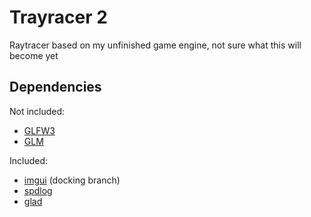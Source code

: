 # Trayracer 2
Raytracer based on my unfinished game engine, not sure what this will become yet

## Dependencies
Not included:
- [GLFW3](https://www.glfw.org/)
- [GLM](https://glm.g-truc.net/)

Included:
- [imgui](https://github.com/ocornut/imgui/tree/docking) (docking branch)
- [spdlog](https://github.com/gabime/spdlog/)
- [glad](https://github.com/Dav1dde/glad)
